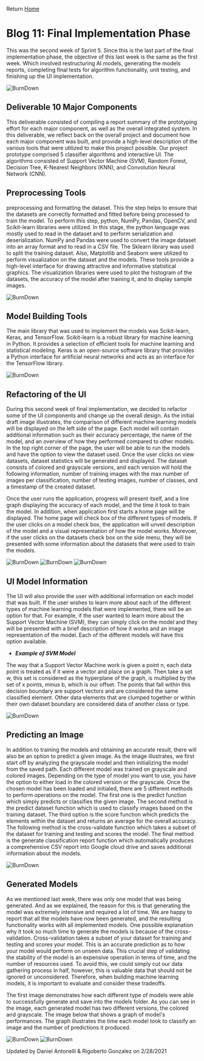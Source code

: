 Return [Home](index.md)

# Blog 11: Final Implementation Phase
This was the second week of Sprint 5. Since this is the last part of the final implementation phase, the objective of
this last week is the same as the first week. Which involved restructuring AI models, generating the models reports,
completing final tests for algorithm functionality, unit testing, and finishing up the UI implementation.


![BurnDown](./images/blog11/burn_down.png)


## Deliverable 10 Major Components
This deliverable consisted of compiling a report summary of the prototyping effort for each major component, as well as
the overall integrated system. In this deliverable, we reflect back on the overall project and document how each major
component was built, and provide a high-level description of the various tools that were utilized to make this project
possible. Our project prototype comprised 5 classifier algorithms and interactive UI. The algorithms consisted of
Support Vector Machine (SVM), Random Forest, Decision Tree, K-Nearest Neighbors (KNN), and Convolution
Neural Network (CNN).

## Preprocessing Tools
preprocessing and formatting the dataset. This the step helps to ensure that the datasets are correctly formatted and 
fitted before being processed to train the model. To perform this step, python, NumPy, Pandas, OpenCV, and Scikit-learn 
libraries were utilized. In this stage, the python language was mostly used to read in the dataset and to perform 
serialization and deserialization. NumPy and Pandas were used to convert the image dataset into an array format and to 
read in a CSV file. The Sklearn library was used to split the training dataset. Also, Matplotlib and Seaborn were 
utilized to perform visualization on the dataset and the models. These tools provide a high-level interface for drawing 
attractive and informative statistical graphics. The visualization libraries were used to plot the histogram of the 
datasets, the accuracy of the model after training it, and to display sample images.

![BurnDown](images/blog11/library_used.png)

## Model Building Tools
The main library that was used to implement the models was Scikit-learn, Keras, and TensorFlow. Scikit-learn is a robust
library for machine learning in Python. It provides a selection of efficient tools for machine learning and statistical
modeling. Keras is an open-source software library that provides a Python interface for artificial neural networks and
acts as an interface for the TensorFlow library.

![BurnDown](images/blog11/model_tools.png)


## Refactoring of the UI
During this second week of final implementation, we decided to refactor some of the UI components and change up the
overall design. As the initial draft image illustrates, the comparison of different machine learning models will be
displayed on the left side of the page. Each model will contain additional information such as their accuracy
percentage, the name of the model, and an overview of how they performed compared to other models. In the top right
corner of the page, the user will be able to run the models and have the option to view the dataset used. Once the user
clicks on view datasets, dataset statistics will be generated and displayed. The dataset consists of colored and
grayscale versions, and each version will hold the following information, number of training images with the max number
of images per classification, number of testing images, number of classes, and a timestamp of the created dataset. 

Once the user runs the application, progress will present itself, and a line graph displaying the accuracy of each model,
and the time it took to train the model. In addition, when application first starts a home page will be displayed. The 
home page will check box of the different types of models. If the user clicks on a model check box, the application will 
unveil description of the model and a visual representation of how the model works. Morevoer, if the user clicks 
on the datasets check box on the side menu, they will be presented with some information about the datasets that were 
used to train the models. 

![BurnDown](images/blog11/ui_refactor.jpg)
![BurnDown](images/blog11/UI.png)
![BurnDown](images/blog11/dataset_example.png)

## UI Model Information 
The UI will also provide the user with additional information on each model that was built. If the user wishes to learn 
more about each of the different types of machine learning models that were implemented, there will be an option for that. 
For example, if the user wanted to learn more about the Support Vector Machine (SVM), they can simply click on the model 
and they will be presented with a brief description of how it works and an image representation of the model. Each of the 
different models will have this option available. 


- ***Example of SVM Model***

The way that a Support Vector Machine work is given a point n, each data point is treated as
if it were a vector and place on a graph. Then take a set w, this set is considered as the hyperplane of the graph,
is multiplied by the set of x points, minus b, which is our offset. The points that fall within this decision
boundary are support vectors and are considered the same classified element. Other data elements that are clumped
together or within their own dataset boundary are considered data of another class or type. 

![BurnDown](images/blog11/svm.png)


## Predicting an Image
In addition to training the models and obtaining an accurate result, there will also be an option to predict a given image. 
As the image illustrates, we first start off by analyzing the grayscale model and then initializing the model
from the saved path. Each different model was trained on grayscale and colored images. Depending on the type of model
you want to use, you have the option to either load in the colored version or the grayscale. Once the chosen model has
been loaded and initialed, there are 5 different methods to perform operations on the model. The first one is the
predict function which simply predicts or classifies the given image. The second method is the predict dataset function
which is used to classify images based on the training dataset. The third option is the score function which predicts
the elements within the dataset and returns an average for the overall accuracy. The following method is the cross-validate 
function which takes a subset of the dataset for training and testing and scores the model. The final method is
the generate classification report function which automatically produces a comprehensive CSV report into Google cloud
drive and saves additional information about the models.



![BurnDown](images/blog11/prediction_example.png)

## Generated Models
As we mentioned last week, there was only one model that was being generated. And as we explained, the reason for this 
is that generating the model was extremely intensive and required a lot of time. We are happy to report that all the 
models have now been generated, and the resulting functionality works with all implemented models. One possible 
explanation why it took so much time to generate the models is because of the cross-validation. Cross-validation takes 
a subset of your dataset for training and testing and scores your model. This is an accurate prediction as to how your 
model would perform on unseen data. This crucial step of validating the stability of the model is an expensive operation 
in terms of time, and the number of resources used. To avoid this, we could simply cut our data gathering process in half, 
however, this is valuable data that should not be ignored or unconsidered. Therefore, when building machine learning 
models, it is important to evaluate and consider these tradeoffs. 

The first image demonstrates how each different type of models were able to successfully generate and save into the 
models folder. As you can see in the image, each generated model has two different versions, the colored and grayscale.
The image below that shows a graph of model's performances. The graph illustrates the time each model took to classify 
an image and the number of predictions it produced. 


![BurnDown](images/blog11/generated_models.png)
![BurnDown](images/blog11/model_result.png)


Updated by Daniel Antonelli & Rigoberto Gonzalez on 2/28/2021


